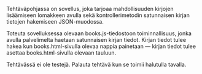 Tehtäväpohjassa on sovellus, joka tarjoaa mahdollisuuden kirjojen lisäämiseen lomakkeen avulla sekä kontrollerimetodin satunnaisen kirjan tietojen hakemiseen JSON-muodossa.

Toteuta sovelluksessa olevaan books.js-tiedostoon toiminnallisuus, jonka avulla palvelimelta haetaan satunnaisen kirjan tiedot. Kirjan tiedot tulee hakea kun books.html-sivulla olevaa nappia painetaan — kirjan tiedot tulee asettaa books.html-sivulla olevaan tauluun.

Tehtävässä ei ole testejä. Palauta tehtävä kun se toimii halutulla tavalla.

